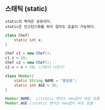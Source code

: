 ## 스태틱 (static)

    static의 목적은 공유이다.
    static은 인스턴스화를 하지 않아도 호출이 가능하다.

```java
class Chef{
    static int x;
}

Chef c1 = new Chef();
c1.x = 10;
Chef c2 = new Chef();
c2.x = x + 10; //20이 나온다!
```

```java
class Member{
    static String NAME = "홍길동";
    static int AGE = 30;
}

Member.NAME;  //static 변수는 new없이 바로 호출
Member.AGE //static 변수는 new없이 바로 호출
```
